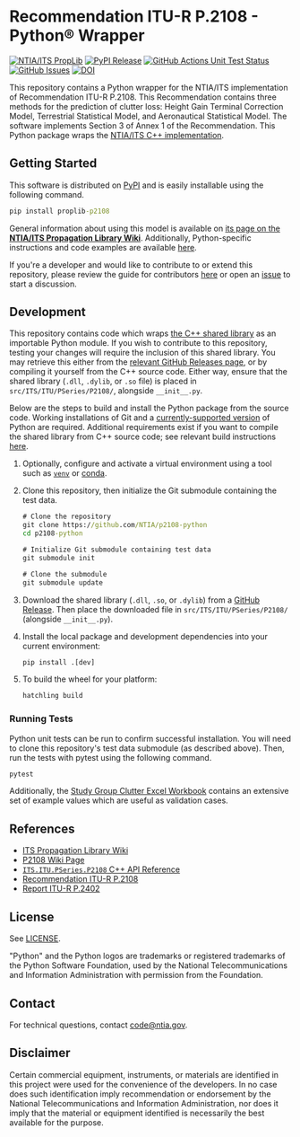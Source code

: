 # Recommendation ITU-R P.2108 - Python® Wrapper #

[![NTIA/ITS PropLib][proplib-badge]][proplib-link]
[![PyPI Release][pypi-release-badge]][pypi-release-link]
[![GitHub Actions Unit Test Status][gh-actions-test-badge]][gh-actions-test-link]
[![GitHub Issues][gh-issues-badge]][gh-issues-link]
[![DOI][doi-badge]][doi-link]

[proplib-badge]: https://img.shields.io/badge/PropLib-badge?label=%F0%9F%87%BA%F0%9F%87%B8%20NTIA%2FITS&labelColor=162E51&color=D63E04
[proplib-link]: https://ntia.github.io/propagation-library-wiki
[gh-actions-test-badge]: https://img.shields.io/github/actions/workflow/status/NTIA/p2108-python/pytest.yml?branch=main&logo=pytest&logoColor=ffffff&label=Tests&labelColor=162E51
[gh-actions-test-link]: https://github.com/NTIA/p2108-python/actions/workflows/pytest.yml
[pypi-release-badge]: https://img.shields.io/pypi/v/proplib-p2108?logo=pypi&logoColor=ffffff&label=Release&labelColor=162E51&color=D63E04
[pypi-release-link]: https://pypi.org/project/proplib-p2108
[gh-issues-badge]: https://img.shields.io/github/issues/NTIA/p2108-python?logo=github&label=Issues&labelColor=162E51
[gh-issues-link]: https://github.com/NTIA/p2108-python/issues
[doi-badge]: https://zenodo.org/badge/804561453.svg
[doi-link]: https://zenodo.org/badge/latestdoi/804561453

This repository contains a Python wrapper for the NTIA/ITS implementation of
Recommendation ITU-R P.2108. This Recommendation contains three methods for the
prediction of clutter loss: Height Gain Terminal Correction Model, Terrestrial
Statistical Model, and Aeronautical Statistical Model. The software implements
Section 3 of Annex 1 of the Recommendation. This Python package wraps the
[NTIA/ITS C++ implementation](https://github.com/NTIA/p2108).

## Getting Started ##

This software is distributed on [PyPI](https://pypi.org/project/proplib-p2108) and is easily installable
using the following command.

```cmd
pip install proplib-p2108
```

General information about using this model is available on
[its page on the **NTIA/ITS Propagation Library Wiki**](https://ntia.github.io/propagation-library-wiki/models/P2108/).
Additionally, Python-specific instructions and code examples are available
[here](https://ntia.github.io/propagation-library-wiki/models/P2108/python).

If you're a developer and would like to contribute to or extend this repository,
please review the guide for contributors [here](CONTRIBUTING.md) or open an
[issue](https://github.com/NTIA/p2108-python/issues) to start a discussion.

## Development ##

This repository contains code which wraps [the C++ shared library](https://github.com/NTIA/p2108)
as an importable Python module. If you wish to contribute to this repository,
testing your changes will require the inclusion of this shared library. You may retrieve
this either from the
[relevant GitHub Releases page](https://github.com/NTIA/p2108/releases), or by
compiling it yourself from the C++ source code. Either way, ensure that the shared library
(`.dll`, `.dylib`, or `.so` file) is placed in `src/ITS/ITU/PSeries/P2108/`, alongside `__init__.py`.

Below are the steps to build and install the Python package from the source code.
Working installations of Git and a [currently-supported version](https://devguide.python.org/versions/)
of Python are required. Additional requirements exist if you want to compile the shared
library from C++ source code; see relevant build instructions
[here](https://github.com/NTIA/p2108?tab=readme-ov-file#configure-and-build).

1. Optionally, configure and activate a virtual environment using a tool such as
[`venv`](https://docs.python.org/3/library/venv.html) or
[conda](https://docs.conda.io/projects/conda/en/latest/user-guide/install/index.html).

1. Clone this repository, then initialize the Git submodule containing the test data.

    ```cmd
    # Clone the repository
    git clone https://github.com/NTIA/p2108-python
    cd p2108-python

    # Initialize Git submodule containing test data
    git submodule init

    # Clone the submodule
    git submodule update
    ```

1. Download the shared library (`.dll`, `.so`, or `.dylib`) from a
[GitHub Release](https://github.com/NTIA/p2108/releases). Then place the
downloaded file in `src/ITS/ITU/PSeries/P2108/` (alongside `__init__.py`).

1. Install the local package and development dependencies into your current environment:

    ```cmd
    pip install .[dev]
    ```

1. To build the wheel for your platform:

    ```cmd
    hatchling build
    ```

### Running Tests ###

Python unit tests can be run to confirm successful installation. You will need to
clone this repository's test data submodule (as described above). Then, run the tests
with pytest using the following command.

```cmd
pytest
```

Additionally, the [Study Group Clutter Excel Workbook](https://www.itu.int/en/ITU-R/study-groups/rsg3/ionotropospheric/Clutter%20and%20BEL%20workbook_V2.xlsx)
contains an extensive set of example values which are useful as validation cases.

## References ##

- [ITS Propagation Library Wiki](https://ntia.github.io/propagation-library-wiki)
- [P2108 Wiki Page](https://ntia.github.io/propagation-library-wiki/models/P2108)
- [`ITS.ITU.PSeries.P2108` C++ API Reference](https://ntia.github.io/P2108)
- [Recommendation ITU-R P.2108](https://www.itu.int/rec/R-REC-P.2108/en)
- [Report ITU-R P.2402](https://www.itu.int/pub/R-REP-P.2402)

## License ##

See [LICENSE](./LICENSE.md).

"Python" and the Python logos are trademarks or registered trademarks of the Python Software Foundation, used by the National Telecommunications and Information Administration with permission from the Foundation.

## Contact ##

For technical questions, contact <code@ntia.gov>.

## Disclaimer ##

Certain commercial equipment, instruments, or materials are identified in this project were used for the convenience of the developers. In no case does such identification imply recommendation or endorsement by the National Telecommunications and Information Administration, nor does it imply that the material or equipment identified is necessarily the best available for the purpose.

